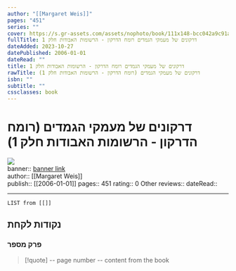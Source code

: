 ```yaml
---
author: "[[Margaret Weis]]"
pages: "451"
series: ""
cover: https://s.gr-assets.com/assets/nophoto/book/111x148-bcc042a9c91a29c1d680899eff700a03.png
fullTitle: דרקונים של מעמקי הגמדים רומח הדרקון - הרשומות האבודות חלק 1
dateAdded: 2023-10-27
datePublished: 2006-01-01
dateRead: ""
title: דרקונים של מעמקי הגמדים רומח הדרקון - הרשומות האבודות חלק 1
rawTitle: דרקונים של מעמקי הגמדים (רומח הדרקון - הרשומות האבודות חלק 1)
isbn: ""
subtitle: ""
cssclasses: book
---
```

# דרקונים של מעמקי הגמדים (רומח הדרקון - הרשומות האבודות חלק 1)

![](https:&#x2F;&#x2F;s.gr-assets.com&#x2F;assets&#x2F;nophoto&#x2F;book&#x2F;111x148-bcc042a9c91a29c1d680899eff700a03.png)  
banner:: [banner link](https:&#x2F;&#x2F;s.gr-assets.com&#x2F;assets&#x2F;nophoto&#x2F;book&#x2F;111x148-bcc042a9c91a29c1d680899eff700a03.png)  
author:: [[Margaret Weis]]  
publish:: [[2006-01-01]]
pages:: 451
rating:: 0 
Other reviews:: 
dateRead:: 

<hr  style="clear:both"/>



```dataview
LIST from [[]]
```

## נקודות לקחת 

### פרק מספר
> [!quote] -- page number -- 
>  content from the book




```
